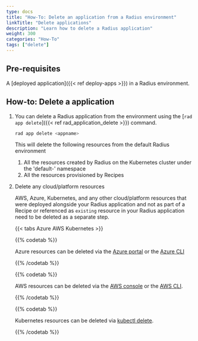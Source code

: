 ```yaml
---
type: docs
title: "How-To: Delete an application from a Radius environment"
linkTitle: "Delete applications"
description: "Learn how to delete a Radius application"
weight: 300
categories: "How-To"
tags: ["delete"]
---
```


## Pre-requisites

A [deployed application]({{< ref deploy-apps >}}) in a Radius environment.

## How-to: Delete a  application

1. You can delete a Radius application from the environment using the [`rad app delete`]({{< ref rad_application_delete >}}) command.

    ```bash
    rad app delete <appname>
    ```

    This will delete the following resources from the default Radius environment
    
    1. All the resources created by Radius on the Kubernetes cluster under the 'default-<appname>' namespace
    2. All the resources provisioned by Recipes
  
2. Delete any cloud/platform resources

    AWS, Azure, Kubernetes, and any other cloud/platform resources that were deployed alongside your Radius application and not as part of a Recipe or referenced as `existing` resource in your Radius application need to be deleted as a separate step.

    {{< tabs Azure AWS Kubernetes >}}

    {{% codetab %}}

    Azure resources can be deleted via the [Azure portal](https://portal.azure.com/) or the [Azure CLI](https://learn.microsoft.com/cli/azure/resource?view=azure-cli-latest#az-resource-delete)

    {{% /codetab %}}

    {{% codetab %}}

    AWS resources can be deleted via the [AWS console](https://aws.amazon.com/console/) or the [AWS CLI](https://docs.aws.amazon.com/cli/latest/reference/cloudcontrol/delete-resource.html).

    {{% /codetab %}}

    {{% codetab %}}

    Kubernetes resources can be deleted via [kubectl delete](https://kubernetes.io/docs/reference/kubectl/cheatsheet/#deleting-resources).
    
    {{% /codetab %}}

 